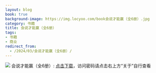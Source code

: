 ```yaml
---
layout: blog
book: true
background-image: https://img.locyoo.com/book会说才能赢（全6册）.jpg
category: 书籍
title: 会说才能赢（全6册）
tags:
- 书籍
- 商业
redirect_from:
  - /2024/03/会说才能赢（全6册）/
---
```

![](https://img.locyoo.com/book会说才能赢（全6册）.jpg)
会说才能赢（全6册）: <a name = "ref1" href="https://url18.ctfile.com/f/50983618-1418300612-adefd2?p=3619">点击下载</a>，访问密码请点击右上方“关于”自行查看